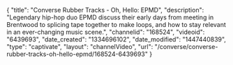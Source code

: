 {
    "title": "Converse Rubber Tracks - Oh, Hello: EPMD",
    "description": "Legendary hip-hop duo EPMD discuss their early days from meeting in Brentwood to splicing tape together to make loops, and how to stay relevant in an ever-changing music scene.",
    "channelid": "168524",
    "videoid": "6439693",
    "date_created": "1334696102",
    "date_modified": "1447440839",
    "type": "captivate",
    "layout": "channelVideo",
    "url": "\/converse\/converse-rubber-tracks-oh-hello-epmd\/168524-6439693"
}